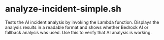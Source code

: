 # analyze-incident-simple.sh

Tests the AI incident analysis by invoking the Lambda function. Displays the analysis results in a readable format and shows whether Bedrock AI or fallback analysis was used. Use this to verify that AI analysis is working. 